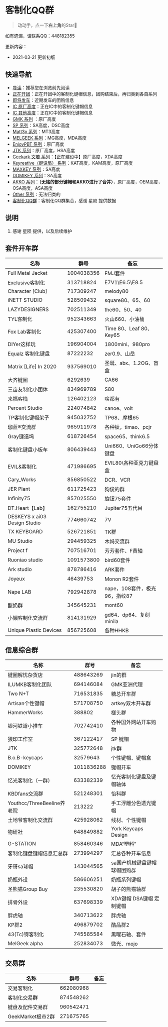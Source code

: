 # 客制化QQ群

> 动动手，点一下**右上角**的Star🤝

如有遗漏，请联系QQ：448182355

更新内容：

- 2021-03-21 更新初版

## 快速导航

- [导读](./README.md)：推荐您在浏览前先阅读
- [正在开团](./gb.md)：正在开团中的客制化键帽信息，团购结束后，再归类到各自系列
- [即将发车](./come.md)：近期发车的团购信息
- [IC 原厂高度](./ic.md)：正在IC中的客制化键帽信息
- [IC 其他高度](./ic-other.md)：正在IC中的客制化键帽信息
- [GMK 系列](./gmk.md) ：原厂高度
- [SP 系列](./sp.md)：SA高度，DSC高度
- [Matt3o 系列](./matt3o.md)：MT3高度
- [MELGEEK 系列](./melgeek.md)：MG高度，MDA高度
- [EnjoyPBT 系列](./enjoypbt.md)：原厂高度
- [JTK 系列](./jtk.md)：原厂高度，HSA高度
- [Geekark 文若 系列](./geekark.md)：【正在建设中】原厂高度，XDA高度
- [Keyreative（键设局） 系列](./keyreative.md)：KAT高度，KAM高度，原厂高度
- [MAXKEY 系列](./maxkey.md)：SA高度
- [DOMIKEY 系列](./domikey.md)：SA高度
- [AKKO 系列](./akko.md)：**（无铭的部分键帽和AKKO进行了合并）**，原厂高度，OEM高度，OSA高度，ASA高度
- [Other 系列](./other.md)：无法归类的
- [客制化QQ群](./qq-group.md)：客制化QQ群集合，感谢 星陨 提供数据

## 说明

1. 感谢 星陨 提供，以及后续维护

## 套件开车群

| 名称 | 群号 | 备忘 | 
| --- | --- | --- | 
| Full Metal Jacket | 1004038356 | FMJ套件 | 
| Exclusive客制化 | 313718824 | E7V1\E6.5\E8.5 | 
| Character [Club]  | 717309247 | melody80 | 
| iNETT STUDIO | 528509432 | square80、65、60 | 
| LAZYDESIGNERS | 702511349 | the60、50、40 | 
| TYL客制化 | 952343663 | 火山660、小油桶 | 
| Fox Lab客制化 | 425307400 | Time 80、Leaf 80、Key65 | 
| DIYer这样玩 | 196904004 | 1800mini、980pro | 
| Equalz 客制化键盘 | 87222232 | zer0.9、山岳 | 
| Matrix [Life] In 2020 | 937569010 | 圣诞、abx、1.2OG、盲盒 | 2015群满了
| 大齐键圈 | 6292639 | CA66 | 
| 三亩友制化小团体 | 834969789 | S80 | 
| 来福客栈 | 126402123 | 啥都有 | 
| Percent Studio | 224074842 | canoe、volt | 
| TP客制化键帽架子 | 945032752 | TP68、摩根65 | 
| 珈蓝®交流群 | 965911978 | 各种钛，timao、pcjr | 
| Gray键造坞 | 618726454 | space65、think6.5 | 
| 客制化键盘小板车 | 806439443 | Uni660、UniGo66分体键盘 | 
| EVIL&客制化 | 471986695 | EVIL80\各种亚克力键盘盒 | 
| Cary_Works | 856850522 | DCR、VCR | 
| JER Plant | 611725423 | 狗俊的群 | 
| Infinity75  | 857025550 | 旋钮75套件 | 
| DT.Heart【Lab】 | 162755210 | Jupiter75五代目 | 
| DESKEYS x ai03 Design Studio | 774660742 | 7V | 
| TX KEYBOARD | 526721851 | TK群 | 
| MU Studio | 294459325 | 木妈交流群 | 
| Project f | 707516701 | 芳芳套件、F黄轴 | 
| Ruoniao studio | 1091573800 | bird60套件 | 
| Ark studio | 878786416 | ARK套件 | 
| Joyeux | 46439753 | Monon R2套件 | 
| Nape LAB | 792942878 | nape，108套件，极光96，指纹87 | 
| 酸奶群 | 345645231 | mont60 | 
| 小懶客制化交流群 | 814131929 | gd64、dp64、复刻minila | 
| Unique Plastic Devices  | 856725608 | 各种HHKB | 

## 信息综合群

| 名称 | 群号 | 备忘 | 
| --- | --- | --- | 
| 键圈解忧杂货店 | 488643269 | jin的群 | 
| ILUMKB客制化团队 | 694146084 | GMK亚洲代理 | 
| Two N+T | 716531835 | 糖总开车群 | 
| Artisan个性键帽 | 571708750 | artkey双木开车群 | 
| HammerWorks | 388802 | 榔头群 | 
| 银河铁道小推车 | 702742410 | 各种国外网站开车购物 | 
| 狼印工作室 | 367122417 | SP 键帽 | 
| JTK | 325772648 | jtk群 | 
| B.o.B-keycaps | 32579643 | 个性键帽、键帽盒 | 
| DOMIKEY | 1011836288 | 键帽开车 | 
| 忆光客制化（一群） | 633382339 | 忆光客制化键盘及键帽轴体 | 
| KBDfans交流群 | 521248301 | 怡科群 | 
| Youthcc/ThreeBeeline养老院 | 213222 | 手工浮雕分色透光键帽 | 
| 土地爷客制化交流群 | 425928062 | 线材、个性键帽 | 
| 物研社  | 648849882 | York Keycaps Design | 
| G-STATION | 858460346 | MDA“塑料” | 
| 客制化键盘键帽信息汇总群 | 273994297 | 汇总各种开车信息 | 
| 牙哥sa球帽 | 143044565 | sa国产机械键盘键帽球帽团购群 | 
| 奶瓶外设 | 586606251 | 奶瓶系列键帽 | 
| 圣熊猫Group Buy | 235530820 | 胡子的熊猫轴群 | 
| 排骨外设 | 637698339 | XDA键帽 DSA键帽 定制键帽 | 
| 胖虎轴 | 340713622 | 胖虎轴 | 
| KP群2 | 496879702 | 酷品群2 | 
| 43(Tc)锝客制化 | 745585584 | 黑曜石轴、套件 | 
| MelGeek alpha | 252834073 | 微光、mojo | 

## 交易群

| 名称 | 群号 | 备忘 | 
| --- | --- | --- | 
| 交易客制化 | 662080968 |  |
| 客制化交易群 | 874548262 |  |
| 键盘及配件交易群 | 960542471 |  |
| GeekMarket极市2群 | 271675765 |  |













